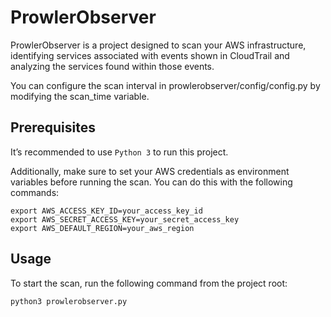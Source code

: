 # ProwlerObserver

ProwlerObserver is a project designed to scan your AWS infrastructure, identifying services associated with events shown in CloudTrail and analyzing the services found within those events.

You can configure the scan interval in prowlerobserver/config/config.py by modifying the scan_time variable.

## Prerequisites

It’s recommended to use `Python 3` to run this project.

Additionally, make sure to set your AWS credentials as environment variables before running the scan. You can do this with the following commands:

```
export AWS_ACCESS_KEY_ID=your_access_key_id
export AWS_SECRET_ACCESS_KEY=your_secret_access_key
export AWS_DEFAULT_REGION=your_aws_region
```

## Usage 
To start the scan, run the following command from the project root:
```
python3 prowlerobserver.py
```

